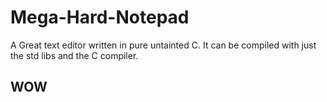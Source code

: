 # Mega-Hard-Notepad
A Great text editor written in pure untainted C.
It can be compiled with just the std libs and the C compiler.

## WOW
